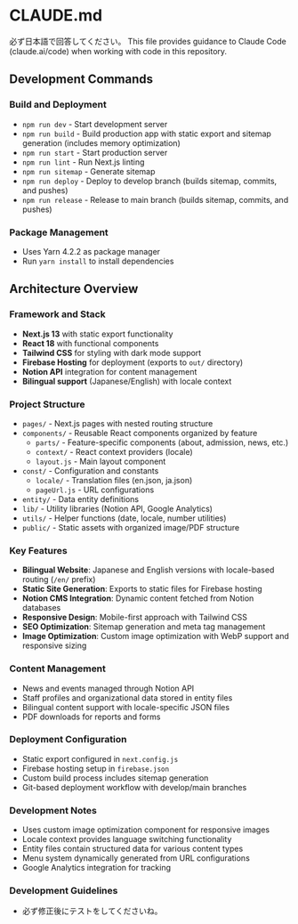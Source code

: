 # CLAUDE.md
必ず日本語で回答してください。
This file provides guidance to Claude Code (claude.ai/code) when working with code in this repository.

## Development Commands

### Build and Deployment
- `npm run dev` - Start development server
- `npm run build` - Build production app with static export and sitemap generation (includes memory optimization)
- `npm run start` - Start production server
- `npm run lint` - Run Next.js linting
- `npm run sitemap` - Generate sitemap
- `npm run deploy` - Deploy to develop branch (builds sitemap, commits, and pushes)
- `npm run release` - Release to main branch (builds sitemap, commits, and pushes)

### Package Management
- Uses Yarn 4.2.2 as package manager
- Run `yarn install` to install dependencies

## Architecture Overview

### Framework and Stack
- **Next.js 13** with static export functionality
- **React 18** with functional components
- **Tailwind CSS** for styling with dark mode support
- **Firebase Hosting** for deployment (exports to `out/` directory)
- **Notion API** integration for content management
- **Bilingual support** (Japanese/English) with locale context

### Project Structure
- `pages/` - Next.js pages with nested routing structure
- `components/` - Reusable React components organized by feature
  - `parts/` - Feature-specific components (about, admission, news, etc.)
  - `context/` - React context providers (locale)
  - `layout.js` - Main layout component
- `const/` - Configuration and constants
  - `locale/` - Translation files (en.json, ja.json)
  - `pageUrl.js` - URL configurations
- `entity/` - Data entity definitions
- `lib/` - Utility libraries (Notion API, Google Analytics)
- `utils/` - Helper functions (date, locale, number utilities)
- `public/` - Static assets with organized image/PDF structure

### Key Features
- **Bilingual Website**: Japanese and English versions with locale-based routing (`/en/` prefix)
- **Static Site Generation**: Exports to static files for Firebase hosting
- **Notion CMS Integration**: Dynamic content fetched from Notion databases
- **Responsive Design**: Mobile-first approach with Tailwind CSS
- **SEO Optimization**: Sitemap generation and meta tag management
- **Image Optimization**: Custom image optimization with WebP support and responsive sizing

### Content Management
- News and events managed through Notion API
- Staff profiles and organizational data stored in entity files
- Bilingual content support with locale-specific JSON files
- PDF downloads for reports and forms

### Deployment Configuration
- Static export configured in `next.config.js`
- Firebase hosting setup in `firebase.json`
- Custom build process includes sitemap generation
- Git-based deployment workflow with develop/main branches

### Development Notes
- Uses custom image optimization component for responsive images
- Locale context provides language switching functionality
- Entity files contain structured data for various content types
- Menu system dynamically generated from URL configurations
- Google Analytics integration for tracking

### Development Guidelines
- 必ず修正後にテストをしてくださいね。
